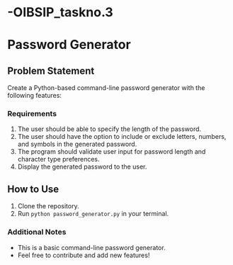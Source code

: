# -OIBSIP_taskno.3

# Password Generator

## Problem Statement

Create a Python-based command-line password generator with the following features:

### Requirements

1. The user should be able to specify the length of the password.
2. The user should have the option to include or exclude letters, numbers, and symbols in the generated password.
3. The program should validate user input for password length and character type preferences.
4. Display the generated password to the user.

## How to Use

1. Clone the repository.
2. Run `python password_generator.py` in your terminal.

### Additional Notes

- This is a basic command-line password generator.
- Feel free to contribute and add new features!


